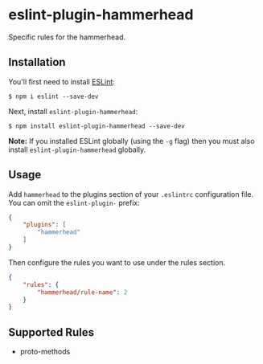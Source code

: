 # eslint-plugin-hammerhead

Specific rules for the hammerhead.

## Installation

You'll first need to install [ESLint](http://eslint.org):

```
$ npm i eslint --save-dev
```

Next, install `eslint-plugin-hammerhead`:

```
$ npm install eslint-plugin-hammerhead --save-dev
```

**Note:** If you installed ESLint globally (using the `-g` flag) then you must also install `eslint-plugin-hammerhead` globally.

## Usage

Add `hammerhead` to the plugins section of your `.eslintrc` configuration file. You can omit the `eslint-plugin-` prefix:

```json
{
    "plugins": [
        "hammerhead"
    ]
}
```


Then configure the rules you want to use under the rules section.

```json
{
    "rules": {
        "hammerhead/rule-name": 2
    }
}
```

## Supported Rules

* proto-methods





